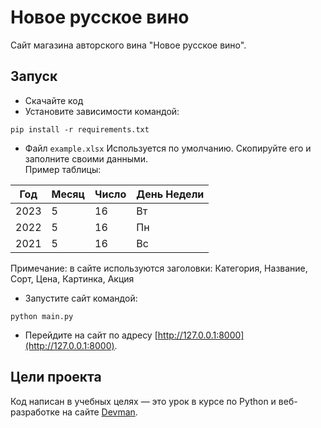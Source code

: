 # Новое русское вино

Сайт магазина авторского вина "Новое русское вино".

## Запуск

- Скачайте код
- Установите зависимости командой:
```commandline
pip install -r requirements.txt
```
- Файл `example.xlsx` Используется по умолчанию.
Скопируйте его и заполните своими данными.  
Пример таблицы:

| Год  | Месяц | Число | День Недели |
|------|-------|-------|-------------|
| 2023 | 5     | 16    | Вт          |
| 2022 | 5     | 16    | Пн          |
| 2021 | 5     | 16    | Вс          |

Примечание: в сайте используются заголовки: Категория, Название, Сорт, Цена, Картинка, Акция

- Запустите сайт командой: 
```commandline
python main.py
```
- Перейдите на сайт по адресу [http://127.0.0.1:8000](http://127.0.0.1:8000).


## Цели проекта

Код написан в учебных целях — это урок в курсе по Python и веб-разработке на сайте [Devman](https://dvmn.org).


